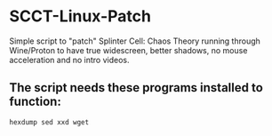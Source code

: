 # SCCT-Linux-Patch
Simple script to "patch" Splinter Cell: Chaos Theory running through Wine/Proton to have true widescreen, better shadows, no mouse acceleration and no intro videos.

## The script needs these programs installed to function:
```hexdump sed xxd wget```
